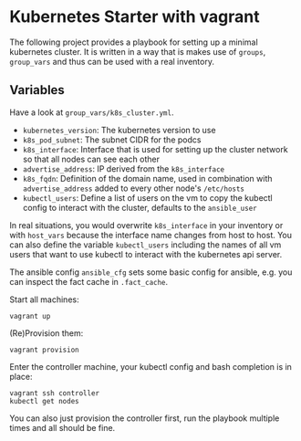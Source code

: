 # Kubernetes Starter with vagrant

The following project provides a playbook for setting up a minimal kubernetes cluster. 
It is written in a way that is makes use of `groups`, `group_vars` and thus can be used 
with a real inventory.

## Variables

Have a look at `group_vars/k8s_cluster.yml`.

- `kubernetes_version`: The kubernetes version to use
- `k8s_pod_subnet`: The subnet CIDR for the podcs
- `k8s_interface`: Interface that is used for setting up the cluster network so that all nodes can see each other
- `advertise_address`: IP derived from the `k8s_interface`
- `k8s_fqdn`: Definition of the domain name, used in combination with `advertise_address` added to every other node's `/etc/hosts`
- `kubectl_users`: Define a list of users on the vm to copy the kubectl config to interact with the cluster, defaults to the `ansible_user`

In real situations, you would overwrite `k8s_interface` in your inventory or with `host_vars` because the interface name changes from 
host to host. You can also define the variable `kubectl_users` including the names of all vm users that want to use kubectl 
to interact with the kubernetes api server.  

The ansible config `ansible_cfg` sets some basic config for ansible, e.g. you can inspect the fact cache in `.fact_cache`.

Start all machines:

    vagrant up

(Re)Provision them:

    vagrant provision

Enter the controller machine, your kubectl config and bash completion is in place:

    vagrant ssh controller
    kubectl get nodes

You can also just provision the controller first, run the playbook multiple times and 
all should be fine.